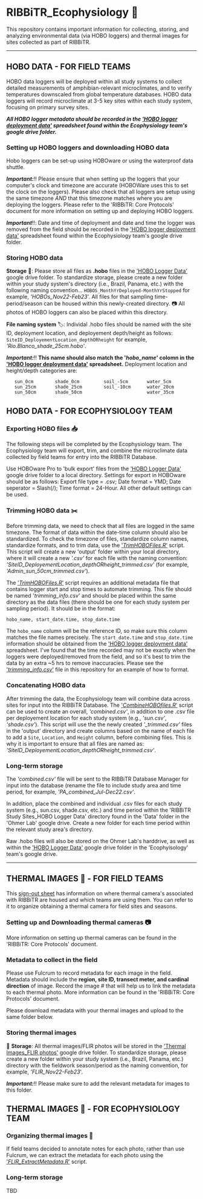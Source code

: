 # RIBBiTR_Ecophysiology :frog:

This repository contains important information for collecting, storing, and analyzing environmental data (via HOBO loggers) and thermal images for sites collected as part of RIBBiTR. 

___
## HOBO DATA - FOR FIELD TEAMS

HOBO data loggers will be deployed within all study systems to collect detailed measurements of amphibian-relevant microclimates, and to verify
temperatures downscaled from global temperature databases. HOBO data loggers will record microclimate at 3-5 key sites within each study system,
focusing on primary survey sites. 

***All HOBO logger metadata should be recorded in the ['HOBO logger deployment data'](https://docs.google.com/spreadsheets/d/1gfQ0dcc5GuQWfGMUiJk_oN1VKh7THmMT/edit?usp=sharing&ouid=106517242061380573521&rtpof=true&sd=true) spreadsheet
found within the Ecophysiology team's google drive folder.***

### Setting up HOBO loggers and downloading HOBO data

Hobo loggers can be set-up using HOBOware or using the waterproof data shuttle. 

***Important:***:bangbang: Please ensure that when setting up the loggers that your computer's clock and timezone are accurate (HOBOWare uses this to
set the clock on the loggers). Please also check that all loggers are setup using the same timezone *AND* that this timezone matches where you are deploying the loggers.
Please refer to the 'RIBBiTR: Core Protocols' document for more information on setting up and deploying HOBO loggers.

***Important***:bangbang:: Date and time of deployment and date and time the logger was removed from the field should be recorded in the ['HOBO logger deployment data'](https://docs.google.com/spreadsheets/d/1gfQ0dcc5GuQWfGMUiJk_oN1VKh7THmMT/edit?usp=sharing&ouid=106517242061380573521&rtpof=true&sd=true) spreadsheet
found within the Ecophysiology team's google drive folder.

### Storing HOBO data

**Storage** :file_folder:: Please store all files as **.hobo** files in the ['HOBO Logger Data'](https://drive.google.com/drive/folders/1oFI-eyaX6w-DHK5Gl44ThiE0Vf8JFNVv?usp=share_link) google drive folder. To standardize storage, please create a new folder within your study system's directory (i.e., Brazil, Panama, etc.) with the following naming convention... ```HOBOS_MonthYrDeployed-MonthYrStopped``` for example, *'HOBOs_Nov22-Feb23*'. All files for that sampling time-period/season can be housed within this newly-created directory.  :camera: All photos of HOBO loggers can also be placed within this directory.

**File naming system** :label:: Individal .hobo files should be named with the site ID, deployment location, and deployement depth/height as follows: 
```SiteID_DeployementLocation_depthORheight``` for example, *'Rio.Blanco_shade_25cm.hobo'*. 

***Important:***:bangbang: **This name should also match the 
'*hobo_name*' colomn in the ['HOBO logger deployment data'](https://docs.google.com/spreadsheets/d/1gfQ0dcc5GuQWfGMUiJk_oN1VKh7THmMT/edit?usp=sharing&ouid=106517242061380573521&rtpof=true&sd=true) spreadsheet.** 
Deployment location and height/depth categories are: 
  ```
     sun_0cm        shade_0cm         soil_-5cm       water_5cm
     sun_25cm       shade_25cm        soil_-10cm      water_20cm
     sun_50cm       shade_50cm                        water_35cm                 
  ```  

## HOBO DATA - FOR ECOPHYSIOLOGY TEAM

### Exporting HOBO files :inbox_tray:

The following steps will be completed by the Ecophysiology team.
The Ecophysiology team will export, trim, and combine the microclimate data collected by field teams for entry into the RIBBiTR Database. 

Use HOBOware Pro to 'bulk export' files from the ['HOBO Logger Data'](https://drive.google.com/drive/folders/1oFI-eyaX6w-DHK5Gl44ThiE0Vf8JFNVv?usp=share_link) google 
drive folder to a local directory. 
Settings for export in HOBOware should be as follows: Export file type = .csv; Date format = YMD; Date seperator = Slash(/); Time format = 24-Hour. All
other default settings can be used.

### Trimming HOBO data :scissors:

Before trimming data, we need to check that all files are logged in the same timezone. The format of data within the date-time column should also be standardized. To check the
timezone of files, standardize column names, standardize formats, and to trim data, use the ['*TrimHOBOFiles.R*'](https://github.com/Jennycocciardi/RIBBiTR_Ecophysiology/blob/main/TrimHOBOFiles.R) script. This script will create a new 'output' folder within your local directory, where it
will create a new *'.csv'* for each file with the naming convention: *'SiteID_DeployementLocation_depthORheight_trimmed.csv'* (for example, *'Admin_sun_50cm_trimmed.csv'*).

The ['*TrimHOBOFiles.R*'](https://github.com/Jennycocciardi/RIBBiTR_Ecophysiology/blob/main/TrimHOBOFiles.R) script requires an additional metadata file
that contains logger start and stop times to automate trimming. This file should be named '*trimming_info.csv*' and should be placed within the same
directory as the data files (there should be one for each study system per sampling period). It should be in the format:
```
hobo_name, start_date.time, stop_date.time
```
The ```hobo_name``` column will be the reference ID, so make sure this column matches the file names precisely. 
The ```start_date.time``` and ```stop_date.time``` information should be obtained from the ['HOBO logger deployment data'](https://docs.google.com/spreadsheets/d/1gfQ0dcc5GuQWfGMUiJk_oN1VKh7THmMT/edit?usp=sharing&ouid=106517242061380573521&rtpof=true&sd=true) spreadsheet.
I've found that the time recorded may not be exactly when the loggers were deployed/removed from the field, and so it's best to trim the data by an extra ~5 hrs 
to remove inaccuracies. Please see the ['*trimming_info.csv*'](https://github.com/Jennycocciardi/RIBBiTR_Ecophysiology/blob/main/trimming_info.csv) file in this repository 
for an example of how to format.

### Concatenating HOBO data

After trimming the data, the Ecophysiology team will combine data across sites for input into the RIBBiTR Database. 
The ['*CombineHOBOfiles.R*'](https://github.com/Jennycocciardi/RIBBiTR_Ecophysiology/blob/main/CombineHOBOFiles.R) script can be used to create an overall, 
*'combined.csv'*, in addition to one .csv file per deployement location for each study system (e.g., *'sun.csv'*, *'shade.csv'*). This script will use the
the newly created *'_trimmed.csv'* files in the 'output' directory and create columns based on the name of each file to add a ```Site```, ```Location```, and ```Height``` column, before 
combining files. This is why it is important to ensure that all files are named as: *'SiteID_DeployementLocation_depthORheight_trimmed.csv'*.

### Long-term storage

The *'combined.csv'* file will be sent to the RIBBiTR Database Manager for input into the database (rename the file to include study area and time period, for example,
*'PA_combined_Jul-Dec22.csv'*.

In addition, place the combined and individual .csv files for each study system (e.g., sun.csv, shade.csv, etc.) and time period within the 
'RIBBiTR Study Sites_HOBO Logger Data' directory found in the 'Data' folder in the 'Ohmer Lab' google drive. Create a new folder for each time 
period within the relevant study area's directory. 

Raw .hobo files will also be stored on the Ohmer Lab's harddrive, as well as within the ['HOBO Logger Data'](https://drive.google.com/drive/folders/1oFI-eyaX6w-DHK5Gl44ThiE0Vf8JFNVv?usp=share_link) google drive folder in the 'Ecophyisology' team's google drive.

___
## THERMAL IMAGES :camera_flash: - FOR FIELD TEAMS

This [sign-out sheet](https://docs.google.com/spreadsheets/d/17hg0DTGzJy9akMPVVxuNyOvGWWmSTO8_/edit?usp=sharing&ouid=106517242061380573521&rtpof=true&sd=true) has information on where thermal camera's associated with
RIBBiTR are housed and which teams are using them. You can refer to it to organize obtaining a thermal camera for 
field sites and seasons.

### Setting up and Downloading thermal cameras :camera:

More information on setting up thermal cameras can be found in the 'RIBBiTR: Core Protocols' document.

### Metadata to collect in the field

Please use Fulcrum to record metadata for each image in the field. Metadata should include the **region, site ID, transect meter, and cardinal direction** of image. Record
the image # that will help us to link the metadata to each thermal photo. More information can be found in the 'RIBBiTR: Core Protocols' document.

Please download metadata with your thermal images and upload to the same folder below. 

### Storing thermal images

:file_folder: **Storage**: All thermal images/FLIR photos will be stored in the ['Thermal Images_FLIR photos'](https://drive.google.com/drive/folders/1_8dMZ86P7BmLn0GG9zTTS8RomSaohe_2?usp=sharing) google drive folder. To standardize
storage, please create a new folder within your study system (i.e., Brazil, Panama, etc.) directory with the fieldwork season/period as the
naming convention, for example, *'FLIR_Nov22-Feb23*'.

***Important:***:bangbang: Please make sure to add the relevant metadata for images to this folder.

## THERMAL IMAGES :camera_flash: - FOR ECOPHYSIOLOGY TEAM

### Organizing thermal images :file_folder:

If field teams decided to annotate notes for each photo, rather than use Fulcrum, we can extract the metadata for each photo using the ['*FLIR_ExtractMetadata.R*'](https://github.com/Jennycocciardi/RIBBiTR_Ecophysiology/blob/main/FLIR_ExtractMetadata.R) script.

### Long-term storage

TBD
